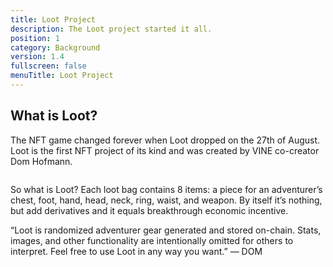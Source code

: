 ```yaml
---
title: Loot Project
description: The Loot project started it all.
position: 1
category: Background
version: 1.4
fullscreen: false
menuTitle: Loot Project
---
```



## What is Loot?
The NFT game changed forever when Loot dropped on the 27th of August. Loot is the first NFT project of its kind and was created by VINE co-creator Dom Hofmann.

<img class="w-full" href="https://miro.medium.com/max/1297/1*dMsGNG2S1fWidESf5oA8Sw.png">


So what is Loot? Each loot bag contains 8 items: a piece for an adventurer’s chest, foot, hand, head, neck, ring, waist, and weapon. By itself it’s nothing, but add derivatives and it equals breakthrough economic incentive.

“Loot is randomized adventurer gear generated and stored on-chain. Stats, images, and other functionality are intentionally omitted for others to interpret. Feel free to use Loot in any way you want.” — DOM
